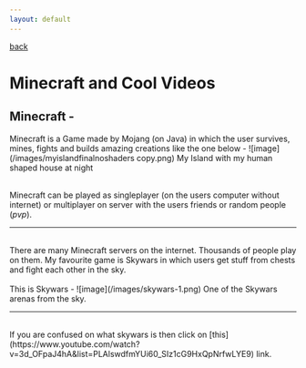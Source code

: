 ```yaml
---
layout: default
---
```

[back](./)
<br />

# Minecraft and Cool Videos

## [](#header-2)Minecraft -
Minecraft is a Game made by Mojang (on Java) in which the user survives, mines, fights and builds amazing creations like the one below -
![image](/images/myislandfinalnoshaders copy.png)
My Island with my human shaped house at night
<br />
<br />

Minecraft can be played as singleplayer (on the users computer without internet) or multiplayer on server with the users friends or random people (_pvp_).
<br />
<hr />
<br />
There are many Minecraft servers on the internet. Thousands of people play on them. My favourite game is Skywars in which users get stuff from chests and fight each other in the sky.
<br />
<br />
This is Skywars -
![image](/images/skywars-1.png)
One of the Skywars arenas from the sky.
<br />
<hr />
<br />
If you are confused on what skywars is then click on [this](https://www.youtube.com/watch?v=3d_OFpaJ4hA&list=PLAlswdfmYUi60_SIz1cG9HxQpNrfwLYE9) link.

